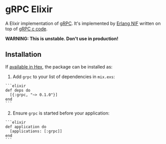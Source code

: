 # gRPC Elixir

A Elixir implementation of [gRPC](https://github.com/grpc/grpc). It's implemented
by [Erlang NIF](http://erlang.org/doc/tutorial/nif.html) written on top of [gRPC c code](https://github.com/tony612/grpc-core).

**WARNING: This is unstable. Don't use in production!**

## Installation

If [available in Hex](https://hex.pm/docs/publish), the package can be installed as:

  1. Add `grpc` to your list of dependencies in `mix.exs`:

    ```elixir
    def deps do
      [{:grpc, "~> 0.1.0"}]
    end
    ```

  2. Ensure `grpc` is started before your application:

    ```elixir
    def application do
      [applications: [:grpc]]
    end
    ```
